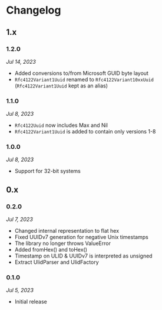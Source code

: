 # Changelog

## 1.x

### 1.2.0

*Jul 14, 2023*

* Added conversions to/from Microsoft GUID byte layout
* `Rfc4122Variant1Uuid` renamed to `Rfc4122Variant10xxUuid` (`Rfc4122Variant1Uuid` kept as an alias)

### 1.1.0

*Jul 8, 2023*

* `Rfc4122Uuid` now includes Max and Nil
* `Rfc4122Variant1Uuid` is added to contain only versions 1-8

### 1.0.0

*Jul 8, 2023*

* Support for 32-bit systems

## 0.x

### 0.2.0

*Jul 7, 2023*

* Changed internal representation to flat hex
* Fixed UUIDv7 generation for negative Unix timestamps
* The library no longer throws ValueError
* Added fromHex() and toHex()
* Timestamp on ULID & UUIDv7 is interpreted as unsigned
* Extract UlidParser and UlidFactory 

### 0.1.0

*Jul 5, 2023*

* Initial release
